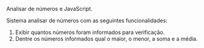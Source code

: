 Analisar de números e JavaScript.

Sistema analisar de números com as seguintes funcionalidades:

1) Exibir quantos números foram informados para verificação.
2) Dentre os números informados qual o maior, o menor, a soma e a média.